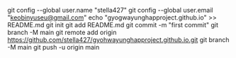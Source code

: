 git config --global user.name "stella427"
git config --global user.email "keobinyuseu@gmail.com"
echo "gyogwayunghapproject.github.io" >> README.md
git init
git add README.md
git commit -m "first commit"
git branch -M main
git remote add origin https://github.com/stella427/gyohwayunghapproject.github.io.git
git branch -M main
git push -u origin main
